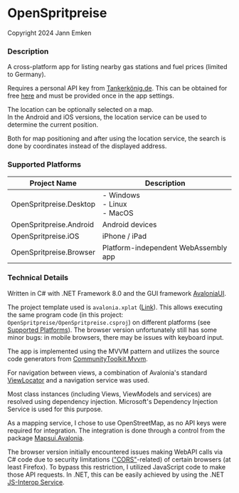 # OpenSpritpreise
Copyright 2024 Jann Emken

### Description
A cross-platform app for listing nearby gas stations and fuel prices (limited to Germany).

Requires a personal API key from [Tankerkönig.de](http://tankerkoenig.de/). This can be obtained for free [here](https://creativecommons.tankerkoenig.de/) and must be provided once in the app settings.

The location can be optionally selected on a map.<br/>
In the Android and iOS versions, the location service can be used to determine the current position.

Both for map positioning and after using the location service, the search is done by coordinates instead of the displayed address.

### Supported Platforms

|Project Name|Description|
|-|-|
|OpenSpritpreise.Desktop|- Windows<br/>- Linux<br/>- MacOS|
|OpenSpritpreise.Android|Android devices|
|OpenSpritpreise.iOS|iPhone / iPad|
|OpenSpritpreise.Browser|Platform-independent WebAssembly app|

### Technical Details
Written in C# with .NET Framework 8.0 and the GUI framework [AvaloniaUI](https://github.com/AvaloniaUI/Avalonia).

The project template used is ```avalonia.xplat``` ([Link](https://github.com/AvaloniaUI/avalonia-dotnet-templates)). This allows executing the same program code (in this project: ```OpenSpritpreise/OpenSpritpreise.csproj```) on different platforms (see [Supported Platforms](https://github.com/q-g-j/OpenSpritpreise/edit/master/README.md#supported-platforms)). The browser version unfortunately still has some minor bugs: in mobile browsers, there may be issues with keyboard input.

The app is implemented using the MVVM pattern and utilizes the source code generators from [CommunityToolkit.Mvvm](https://learn.microsoft.com/en-us/dotnet/communitytoolkit/mvvm/).

For navigation between views, a combination of Avalonia's standard [ViewLocator](https://docs.avaloniaui.net/docs/concepts/view-locator) and a navigation service was used.

Most class instances (including Views, ViewModels and services) are resolved using dependency injection. Microsoft's Dependency Injection Service is used for this purpose.

As a mapping service, I chose to use OpenStreetMap, as no API keys were required for integration. The integration is done through a control from the package [Mapsui.Avalonia](https://github.com/Mapsui/Mapsui).

The browser version initially encountered issues making WebAPI calls via C# code due to security limitations (["CORS"](https://developer.mozilla.org/en-US/docs/Web/HTTP/CORS?ref=rowanudell.com)-related) of certain browsers (at least Firefox). To bypass this restriction, I utilized JavaScript code to make those API requests. In .NET, this can be easily achieved by using the .NET [JS-Interop Service](https://learn.microsoft.com/en-us/aspnet/core/blazor/javascript-interoperability/import-export-interop?view=aspnetcore-8.0).
